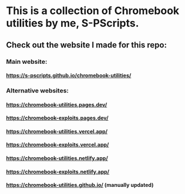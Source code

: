 # This is a collection of Chromebook utilities by me, S-PScripts.

## Check out the website I made for this repo:

### Main website:
#### https://s-pscripts.github.io/chromebook-utilities/ <br>

### Alternative websites:
#### https://chromebook-utilities.pages.dev/ <br>
#### https://chromebook-exploits.pages.dev/ <br>

#### https://chromebook-utilities.vercel.app/ <br>
#### https://chromebook-exploits.vercel.app/ <br>

#### https://chromebook-utilities.netlify.app/ <br>
#### https://chromebook-exploits.netlify.app/ <br>

#### https://chromebook-utilities.github.io/ (manually updated) <br>
